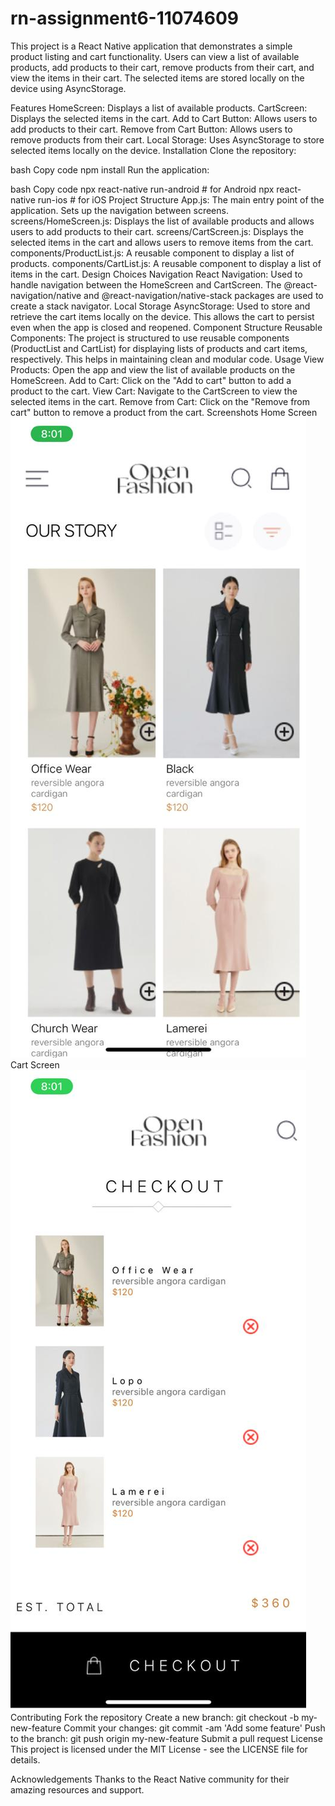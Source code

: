 # rn-assignment6-11074609
This project is a React Native application that demonstrates a simple product listing and cart functionality. Users can view a list of available products, add products to their cart, remove products from their cart, and view the items in their cart. The selected items are stored locally on the device using AsyncStorage.

Features
HomeScreen: Displays a list of available products.
CartScreen: Displays the selected items in the cart.
Add to Cart Button: Allows users to add products to their cart.
Remove from Cart Button: Allows users to remove products from their cart.
Local Storage: Uses AsyncStorage to store selected items locally on the device.
Installation
Clone the repository:


bash
Copy code
npm install
Run the application:

bash
Copy code
npx react-native run-android  # for Android
npx react-native run-ios      # for iOS
Project Structure
App.js: The main entry point of the application. Sets up the navigation between screens.
screens/HomeScreen.js: Displays the list of available products and allows users to add products to their cart.
screens/CartScreen.js: Displays the selected items in the cart and allows users to remove items from the cart.
components/ProductList.js: A reusable component to display a list of products.
components/CartList.js: A reusable component to display a list of items in the cart.
Design Choices
Navigation
React Navigation: Used to handle navigation between the HomeScreen and CartScreen. The @react-navigation/native and @react-navigation/native-stack packages are used to create a stack navigator.
Local Storage
AsyncStorage: Used to store and retrieve the cart items locally on the device. This allows the cart to persist even when the app is closed and reopened.
Component Structure
Reusable Components: The project is structured to use reusable components (ProductList and CartList) for displaying lists of products and cart items, respectively. This helps in maintaining clean and modular code.
Usage
View Products: Open the app and view the list of available products on the HomeScreen.
Add to Cart: Click on the "Add to cart" button to add a product to the cart.
View Cart: Navigate to the CartScreen to view the selected items in the cart.
Remove from Cart: Click on the "Remove from cart" button to remove a product from the cart.
Screenshots
Home Screen
![](./rnAssignment6/homescreen.jpeg)
Cart Screen
![](./rnAssignment6/cartscreen.jpeg)
Contributing
Fork the repository
Create a new branch: git checkout -b my-new-feature
Commit your changes: git commit -am 'Add some feature'
Push to the branch: git push origin my-new-feature
Submit a pull request
License
This project is licensed under the MIT License - see the LICENSE file for details.

Acknowledgements
Thanks to the React Native community for their amazing resources and support.